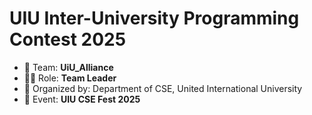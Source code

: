 # UIU Inter-University Programming Contest 2025

- 👥 Team: **UiU_Alliance**  
- 🧑‍💼 Role: **Team Leader**  
- 🏢 Organized by: Department of CSE, United International University  
- 🎯 Event: **UIU CSE Fest 2025**
